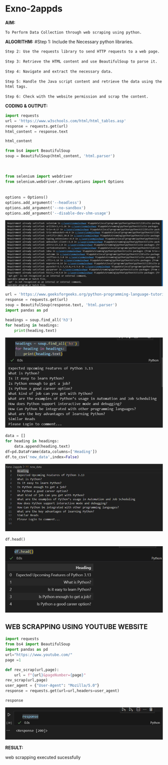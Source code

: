 # Exno-2appds
**AIM:**
    
    To Perform Data Collection through web scraping using python.

**ALGORITHM:**
	#Step 1: Include the Necessary python libraries.
 
	Step 2: Use the requests library to send HTTP requests to a web page.
 
	Step 3: Retrieve the HTML content and use BeautifulSoup to parse it.
 
	Step 4: Navigate and extract the necessary data.
 
	Step 5: Handle the Java script content and retrieve the data using the html tags.
 
	Step 6: Check with the website permission and scrap the content.

**CODING & OUTPUT:**
```py
import requests
url = 'https://www.w3schools.com/html/html_tables.asp'
response = requests.get(url)
html_content = response.text
```
```py
html_content
```
```py
from bs4 import BeautifulSoup
soup = BeautifulSoup(html_content, 'html.parser')
```
```py


from selenium import webdriver
from selenium.webdriver.chrome.options import Options


options = Options()
options.add_argument('--headless')
options.add_argument('--no-sandbox')
options.add_argument('--disable-dev-shm-usage')
```
![alt text](image1.png)
```py
url = 'https://www.geeksforgeeks.org/python-programming-language-tutorial/'
response = requests.get(url)
soup = BeautifulSoup(response.text, 'html.parser')
import pandas as pd
```
```py
headings = soup.find_all('h3')
for heading in headings:
    print(heading.text)
```
![alt text](image3.png)

```py
data = []
for heading in headings:
    data.append(heading.text)
df=pd.DataFrame(data,columns=['Heading'])
df.to_csv('new_data',index=False)
```
![alt text](image2.png)

```py
df.head()
```
![alt text](image4.png)

## WEB SCRAPPING USING YOUTUBE WEBSITE

```py
import requests
from bs4 import BeautifulSoup
import pandas as pd
url="https://www.youtube.com/"
page =1
```

```py
def rev_scrap(url,page):
    url = f"{url}&pageNumber={page}"
rev_scrap(url,page)
user_agent = {"User-Agent": "Mozilla/5.0"}
response = requests.get(url=url,headers=user_agent)
```
```py
response
```
![alt text](image.png)


**RESULT:**

 web scrapping executed sucessfully
